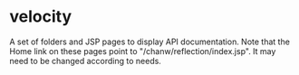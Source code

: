 # velocity
A set of folders and JSP pages to display API documentation. Note that the Home link on these pages point to "/chanw/reflection/index.jsp". It may need to be changed according to needs.
